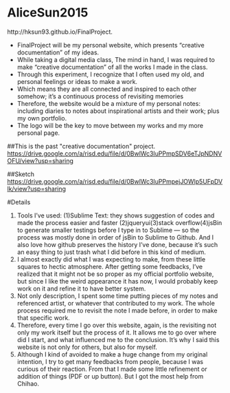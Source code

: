 # AliceSun2015
<p>http://hksun93.github.io/FinalProject.</p>

- FinalProject will be my personal website, which presents “creative documentation” of my ideas.
- While taking a digital media class, The mind in hand, I was required to make “creative documentation” of all the works I made in the class.
- Through this experiment, I recognize that I often used my old, and personal feelings or ideas to make a work.
- Which means they are all connected and inspired to each other somehow; it’s a continuous process of revisiting memories
- Therefore, the website would be a mixture of my personal notes: including diaries to notes about inspirational artists and their work; plus my own portfolio. 
- The logo will be the key to move between my works and my more personal page. 

##This is the past "creative documentation" project.
https://drive.google.com/a/risd.edu/file/d/0BwlWc3IuPPmpSDV6eTJpNDNVOFU/view?usp=sharing

##Sketch
https://drive.google.com/a/risd.edu/file/d/0BwlWc3IuPPmpejJOWlp5UFpDVlk/view?usp=sharing

#Details
1.  Tools I’ve used: (1)Sublime Text: they shows suggestion of codes and made the process easier and faster (2)jqueryui(3)stack overflow(4)jsBin to generate smaller testings before I type in to Sublime — so the process was mostly done in order of jsBin to Sublime to Github. And I also love how github preserves the history I’ve done, because it’s such an easy thing to just trash what I did before in this kind of medium.
2.  I almost exactly did what I was expecting to make, from these little squares to hectic atmosphere. After getting some feedbacks, I’ve realized that it might not be so proper as my official portfolio website, but since I like the weird appearance it has now, I would probably keep work on it and refine it to have better system. 
3.  Not only description, I spent some time putting pieces of my notes and referenced artist, or whatever that contributed to my work. The whole process required me to revisit the note I made before, in order to make that specific work. 
4.  Therefore, every time I go over this website, again, is the revisiting not only my work itself but the process of it. It allows me to go over where did I start, and what influenced me to the conclusion. It’s why I said this website is not only for others, but also for myself.
5.  Although I kind of avoided to make a huge change from my original intention, I try to get many feedbacks from people, because I was curious of their reaction. From that I made some little refinement or addition of things (PDF or up button). But I got the most help from Chihao. 

